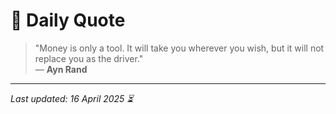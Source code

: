 # 📜 Daily Quote

> "Money is only a tool. It will take you wherever you wish, but it will not replace you as the driver."  
> — **Ayn Rand**

---

_Last updated: 16 April 2025 ⏳_
